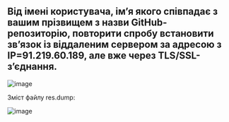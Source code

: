 ## Від імені користувача, ім’я якого співпадає з вашим прізвищем з назви GitHub- репозиторію, повторити спробу встановити зв’язок із віддаленим сервером за адресою з IP=91.219.60.189, але вже через TLS/SSL-з’єднання.

![image](https://user-images.githubusercontent.com/56130345/208241591-348eb3cb-3d9f-44ec-8cbe-ea9d388d281b.png)

Зміст файлу res.dump:

![image](https://user-images.githubusercontent.com/56130345/208243723-96eff286-188e-4cd4-a6d7-ef02b08ebc4b.png)


